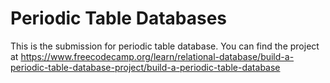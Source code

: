# Periodic Table Databases
This is the submission for periodic table database. You can find the project at https://www.freecodecamp.org/learn/relational-database/build-a-periodic-table-database-project/build-a-periodic-table-database
